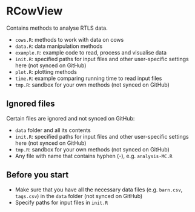 # RCowView
 
Contains methods to analyse RTLS data.


- `cows.R`: methods to work with data on cows
- `data.R`: data manipulation methods
- `example.R`: example code to read, process and visualise data
- `init.R`: specified paths for input files and other user-specific settings here (not synced on GitHub)
- `plot.R`: plotting methods
- `time.R`: example comparing running time to read input files
- `tmp.R`: sandbox for your own methods (not synced on GitHub)


## Ignored files

Certain files are ignored and not synced on GitHub:
- `data` folder and all its contents
- `init.R`: specified paths for input files and other user-specific settings here (not synced on GitHub)
- `tmp.R`: sandbox for your own methods (not synced on GitHub)
- Any file with name that contains hyphen (-), e.g. `analysis-MC.R`


## Before you start

- Make sure that you have all the necessary data files (e.g. `barn.csv`, `tags.csv`) in the `data` folder (not synced on GitHub)
- Specify paths for input files in `init.R`